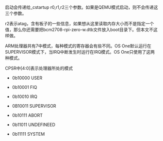 ## 

## 
启动会传递给_cstartup r0,r1,r2三个参数。如果是QEMU模式启动，则不会传递这三个参数。

r2表示atag，含有板子的一些信息，如果想从这里读取内存大小而不是指定一个值，那么你还需要把bcm2708-rpi-zero-w.dtb文件放入boot目录下。但本文不这样做。


ARM处理器共有7中模式，每种模式的寄存器会有些不同。OS One默认运行在SUPERVISOR模式下，当IRQ中断发生时运行在IRQ模式。OS One只使用了这两种模式。

CPSR中[4:0]表示处理器所处的模式

* 0b10000 USER

* 0b10001 FIQ

* 0b10010 IRQ

* 0B10011 SUPERVISOR

* 0b10111 ABORT

* 0b11011 UNDEFINEED

* 0b11111 SYSTEM

